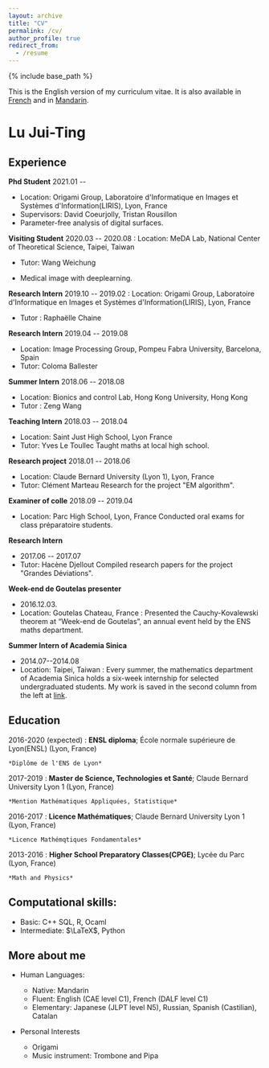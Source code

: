 ```yaml
---
layout: archive
title: "CV"
permalink: /cv/
author_profile: true
redirect_from:
  - /resume
---
```


{% include base_path %}

This is the English version of my curriculum vitae. It is also available in [French](https://mothorchids.github.io/cv_fr/) and in [Mandarin](https://mothorchids.github.io/cv_zh/).

Lu Jui-Ting
============

<!--- 
-------------------     ----------------------------
1 MyAddress                        email@example.com
MyTown 1000                          @twitter_handle
MyCountry                           1800 my-phone-nr
-------------------     ----------------------------
--->

Experience
----------
**Phd Student**
2021.01 -- 
- Location:  Origami Group, Laboratoire d'Informatique en Images et Systèmes d'Information(LIRIS), Lyon, France
- Supervisors: David Coeurjolly, Tristan Rousillon
- Parameter-free analysis of digital surfaces.

**Visiting Student**
2020.03 -- 2020.08
:    Location: MeDA Lab, National Center of Theoretical Science, Taipei, Taiwan
* Tutor: Wang Weichung
- Medical image with deeplearning.

**Research Intern**
2019.10 -- 2019.02
: Location: Origami Group, Laboratoire d'Informatique en Images et Systèmes d'Information(LIRIS), Lyon, France
- Tutor : Raphaëlle Chaine

**Research Intern**
2019.04 -- 2019.08
* Location: Image Processing Group, Pompeu Fabra University, Barcelona, Spain
* Tutor: Coloma Ballester

**Summer Intern**
2018.06 -- 2018.08
- Location: Bionics and control Lab, Hong Kong University, Hong Kong
- Tutor : Zeng Wang

**Teaching Intern**
2018.03 -- 2018.04
* Location: Saint Just High School, Lyon France
* Tutor: Yves Le Toullec
Taught maths at local high school.

**Research project**
2018.01 -- 2018.06
* Location: Claude Bernard University (Lyon 1), Lyon, France
* Tutor: Clément Marteau
Research for the project "EM algorithm".

**Examiner of colle**
2018.09 -- 2019.04
* Location: Parc High School, Lyon, France
Conducted oral exams for class préparatoire students.

**Research Intern**
* 2017.06 -- 2017.07
* Tutor: Hacène Djellout
Compiled research papers for the project "Grandes Déviations".

**Week-end de Goutelas presenter**
* 2016.12.03.
* Location: Goutelas Chateau, France 
:    Presented the Cauchy-Kovalewski theorem at “Week-end de Goutelas”, an annual event held by the ENS maths department.

**Summer Intern of Academia Sinica**
* 2014.07--2014.08
* Location: Taipei, Taiwan
:   Every summer, the mathematics department of Academia Sinica holds a six-week internship for selected undergraduated students.
My work is saved in the second column from the left at [link](https://www.math.sinica.edu.tw/student/anime_2014/).



Education
---------

<!--- 
2010-2014 (expected)
:   **PhD, Computer Science**; Awesome University (MyTown)

    *Thesis title: Deep Learning Approaches to the Self-Awesomeness
     Estimation Problem*
--->

2016-2020 (expected)
:   **ENSL diploma**; École normale supérieure de Lyon(ENSL) (Lyon, France)

    *Diplôme de l'ENS de Lyon*
    
2017-2019
:   **Master de Science, Technologies et Santé**; Claude Bernard University Lyon 1 (Lyon, France)

    *Mention Mathématiques Appliquées, Statistique*

2016-2017
:   **Licence Mathématiques**; Claude Bernard University Lyon 1 (Lyon, France)

    *Licence Mathémqtiques Fondamentales*

2013-2016
:   **Higher School Preparatory Classes(CPGE)**; Lycée du Parc (Lyon, France)

    *Math and Physics*



<!--- 
## 2019--2020, École normale supérieure de Lyon(ENSL), Fourth year of ENSL diploma
## 2018--2019, Claude Bernard University (Lyon 1), Master2 Maths en action
## 2017--2018, Claude Bernard University (Lyon 1), Master1 Mathématiques Générales
## 2016--2017, École normale supérieure de Lyon, Licence Mathématiques
## 2013--2016, Higher School Preparatory Classes(CPGE); MPSI,MP, and MP*, Lycée du Parc
## 2010--2013, Taipei First Girls' High School; Taipei, Taiwan
--->



Computational skills:
----------------------------------------
- Basic: C++ SQL, R, Ocaml
- Intermediate: $\LaTeX$, Python

More about me
----------------------------------------

* Human Languages:

     * Native: Mandarin
     * Fluent: English (CAE level C1), 
	French (DALF level C1)
     * Elementary: Japanese (JLPT level N5), 
	Russian, Spanish (Castilian), Catalan

* Personal Interests

	* Origami
	* Music instrument: Trombone and Pipa

